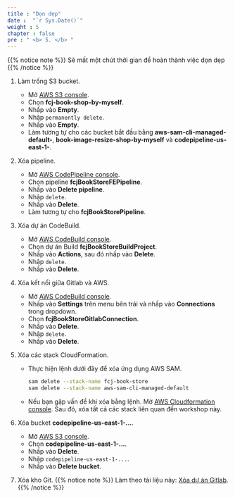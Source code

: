```yaml
---
title : "Dọn dẹp"
date :  "`r Sys.Date()`" 
weight : 5
chapter : false
pre : " <b> 5. </b> "
---
```


{{% notice note %}}
Sẽ mất một chút thời gian để hoàn thành việc dọn dẹp
{{% /notice %}}

1. Làm trống S3 bucket.
    - Mở [AWS S3 console](https://s3.console.aws.amazon.com/s3/buckets?region=us-east-1).
    - Chọn **fcj-book-shop-by-myself**.
    - Nhấp vào **Empty**.
    - Nhập ``permanently delete``.
    - Nhấp vào **Empty**.
    - Làm tương tự cho các bucket bắt đầu bằng **aws-sam-cli-managed-default-**, **book-image-resize-shop-by-myself** và **codepipeline-us-east-1-**.

2. Xóa pipeline.
    - Mở [AWS CodePipeline console](https://us-east-1.console.aws.amazon.com/codesuite/codepipeline/pipelines?region=us-east-1).
    - Chọn pipeline **fcjBookStoreFEPipeline**.
    - Nhấp vào **Delete pipeline**.
    - Nhập ``delete``.
    - Nhấp vào **Delete**.
    - Làm tương tự cho **fcjBookStorePipeline**.

3. Xóa dự án CodeBuild.
    - Mở [AWS CodeBuild console](https://us-east-1.console.aws.amazon.com/codesuite/codebuild/start?region=us-east-1).
    - Chọn dự án Build **fcjBookStoreBuildProject**.
    - Nhấp vào **Actions**, sau đó nhấp vào **Delete**.
    - Nhập ``delete``.
    - Nhấp vào **Delete**.

4. Xóa kết nối giữa Gitlab và AWS.
    - Mở [AWS CodeBuild console](https://us-east-1.console.aws.amazon.com/codesuite/codebuild/start?region=us-east-1).
    - Nhấp vào **Settings** trên menu bên trái và nhấp vào **Connections** trong dropdown.
    - Chọn **fcjBookStoreGitlabConnection**.
    - Nhấp vào **Delete**.
    - Nhập ``delete``.
    - Nhấp vào **Delete**.

5. Xóa các stack CloudFormation.
    - Thực hiện lệnh dưới đây để xóa ứng dụng AWS SAM.

      ```bash
      sam delete --stack-name fcj-book-store
      sam delete --stack-name aws-sam-cli-managed-default
      ```

    - Nếu bạn gặp vấn đề khi xóa bằng lệnh. Mở [AWS Cloudformation console](https://us-east-1.console.aws.amazon.com/cloudformation/home?region=us-east-1#/getting-started). Sau đó, xóa tất cả các stack liên quan đến workshop này.

6. Xóa bucket **codepipeline-us-east-1-...**.
    - Mở [AWS S3 console](https://s3.console.aws.amazon.com/s3/buckets?region=us-east-1).
    - Chọn **codepipeline-us-east-1-...**.
    - Nhấp vào **Delete**.
    - Nhập ``codepipeline-us-east-1-...``.
    - Nhấp vào **Delete bucket**.

7. Xóa kho Git.
  {{% notice note %}}
  Làm theo tài liệu này: [Xóa dự án Gitlab](https://docs.gitlab.com/ee/user/project/working_with_projects.html#delete-a-project).
  {{% /notice %}}
